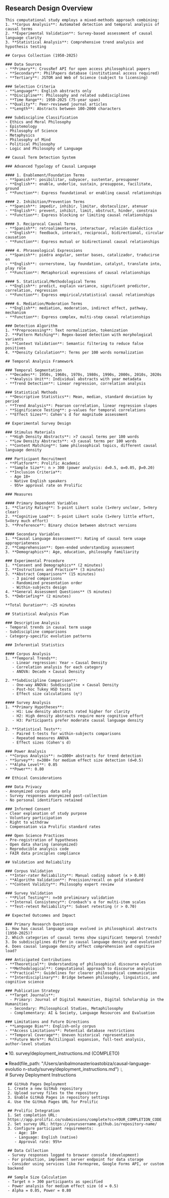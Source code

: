 ## Research Design Overview

    This computational study employs a mixed-methods approach combining:
    1. **Corpus Analysis**: Automated detection and temporal analysis of
    causal terms
    2. **Experimental Validation**: Survey-based assessment of causal
    language clarity
    3. **Statistical Analysis**: Comprehensive trend analysis and
    hypothesis testing

    ## Corpus Collection (1950-2025)

    ### Data Sources
    - **Primary**: CrossRef API for open access philosophical papers
    - **Secondary**: PhilPapers database (institutional access required)
    - **Tertiary**: JSTOR and Web of Science (subject to licensing)

    ### Selection Criteria
    - **Language**: English abstracts only
    - **Discipline**: Philosophy and related subdisciplines
    - **Time Range**: 1950-2025 (75-year span)
    - **Quality**: Peer-reviewed journal articles
    - **Length**: Abstracts between 100-2000 characters

    ### Subdiscipline Classification
    - Ethics and Moral Philosophy
    - Epistemology
    - Philosophy of Science
    - Metaphysics
    - Philosophy of Mind
    - Political Philosophy
    - Logic and Philosophy of Language

    ## Causal Term Detection System

    ### Advanced Typology of Causal Language

    #### 1. Enablement/Foundation Terms
    - **Spanish**: posibilitar, subyacer, sustentar, presuponer
    - **English**: enable, underlie, sustain, presuppose, facilitate,
    ground
    - **Function**: Express foundational or enabling causal relationships

    #### 2. Inhibition/Prevention Terms
    - **Spanish**: impedir, inhibir, limitar, obstaculizar, atenuar
    - **English**: prevent, inhibit, limit, obstruct, hinder, constrain
    - **Function**: Express blocking or limiting causal relationships

    #### 3. Reciprocal Causal Terms
    - **Spanish**: retroalimentarse, interactuar, relación dialéctica
    - **English**: feedback, interact, reciprocal, bidirectional, circular
    causation
    - **Function**: Express mutual or bidirectional causal relationships

    #### 4. Phraseological Expressions
    - **Spanish**: piedra angular, sentar bases, catalizador, traducirse en
    - **English**: cornerstone, lay foundation, catalyst, translate into,
    play role
    - **Function**: Metaphorical expressions of causal relationships

    #### 5. Statistical/Methodological Terms
    - **English**: predict, explain variance, significant predictor,
    correlation, regression
    - **Function**: Express empirical/statistical causal relationships

    #### 6. Mediation/Moderation Terms
    - **English**: mediation, moderation, indirect effect, pathway,
    mechanism
    - **Function**: Express complex, multi-step causal relationships

    ### Detection Algorithm
    1. **Preprocessing**: Text normalization, tokenization
    2. **Pattern Matching**: Regex-based detection with morphological
    variants
    3. **Context Validation**: Semantic filtering to reduce false positives
    4. **Density Calculation**: Terms per 100 words normalization

    ## Temporal Analysis Framework

    ### Temporal Segmentation
    - **Decades**: 1950s, 1960s, 1970s, 1980s, 1990s, 2000s, 2010s, 2020s
    - **Analysis Unit**: Individual abstracts with year metadata
    - **Trend Detection**: Linear regression, correlation analysis

    ### Statistical Methods
    - **Descriptive Statistics**: Mean, median, standard deviation by
    period
    - **Trend Analysis**: Pearson correlation, linear regression slopes
    - **Significance Testing**: p-values for temporal correlations
    - **Effect Sizes**: Cohen's d for magnitude assessment

    ## Experimental Survey Design

    ### Stimulus Materials
    - **High Density Abstracts**: >7 causal terms per 100 words
    - **Low Density Abstracts**: <3 causal terms per 100 words
    - **Content Matching**: Same philosophical topics, different causal
    language density

    ### Participant Recruitment
    - **Platform**: Prolific Academic
    - **Sample Size**: n > 300 (power analysis: d=0.5, α=0.05, β=0.20)
    - **Inclusion Criteria**:
      - Age 18+
      - Native English speakers
      - 95%+ approval rate on Prolific

    ### Measures

    #### Primary Dependent Variables
    1. **Clarity Rating**: 5-point Likert scale (1=Very unclear, 5=Very
    clear)
    2. **Cognitive Load**: 5-point Likert scale (1=Very little effort,
    5=Very much effort)
    3. **Preference**: Binary choice between abstract versions

    #### Secondary Variables
    1. **Causal Language Assessment**: Rating of causal term usage
    appropriateness
    2. **Comprehension**: Open-ended understanding assessment
    3. **Demographics**: Age, education, philosophy familiarity

    ### Experimental Procedure
    1. **Consent and Demographics** (2 minutes)
    2. **Instructions and Practice** (3 minutes)
    3. **Abstract Comparisons** (15 minutes)
       - 3 paired comparisons
       - Randomized presentation order
       - Within-subjects design
    4. **General Assessment Questions** (5 minutes)
    5. **Debriefing** (2 minutes)

    **Total Duration**: ~25 minutes

    ## Statistical Analysis Plan

    ### Descriptive Analysis
    - Temporal trends in causal term usage
    - Subdiscipline comparisons
    - Category-specific evolution patterns

    ### Inferential Statistics

    #### Corpus Analysis
    1. **Temporal Trends**:
       - Linear regression: Year → Causal Density
       - Correlation analysis for each category
       - ANOVA: Decade × Causal Density

    2. **Subdiscipline Comparison**:
       - One-way ANOVA: Subdiscipline × Causal Density
       - Post-hoc Tukey HSD tests
       - Effect size calculations (η²)

    #### Survey Analysis
    1. **Primary Hypotheses**:
       - H1: Low density abstracts rated higher for clarity
       - H2: High density abstracts require more cognitive effort
       - H3: Participants prefer moderate causal language density

    2. **Statistical Tests**:
       - Paired t-tests for within-subjects comparisons
       - Repeated measures ANOVA
       - Effect sizes (Cohen's d)

    ### Power Analysis
    - **Corpus Analysis**: n=1000+ abstracts for trend detection
    - **Survey**: n=300+ for medium effect size detection (d=0.5)
    - **Alpha Level**: 0.05
    - **Power**: 0.80

    ## Ethical Considerations

    ### Data Privacy
    - Anonymized corpus data only
    - Survey responses anonymized post-collection
    - No personal identifiers retained

    ### Informed Consent
    - Clear explanation of study purpose
    - Voluntary participation
    - Right to withdraw
    - Compensation via Prolific standard rates

    ### Open Science Practices
    - Pre-registration of hypotheses
    - Open data sharing (anonymized)
    - Reproducible analysis code
    - FAIR data principles compliance

    ## Validation and Reliability

    ### Corpus Validation
    - **Inter-rater Reliability**: Manual coding subset (κ > 0.80)
    - **Algorithm Validation**: Precision/recall on gold standard
    - **Content Validity**: Philosophy expert review

    ### Survey Validation
    - **Pilot Testing**: n=50 preliminary validation
    - **Internal Consistency**: Cronbach's α for multi-item scales
    - **Test-retest Reliability**: Subset retesting (r > 0.70)

    ## Expected Outcomes and Impact

    ### Primary Research Questions
    1. How has causal language usage evolved in philosophical abstracts
    (1950-2025)?
    2. Which categories of causal terms show significant temporal trends?
    3. Do subdisciplines differ in causal language density and evolution?
    4. Does causal language density affect comprehension and cognitive
    load?

    ### Anticipated Contributions
    - **Theoretical**: Understanding of philosophical discourse evolution
    - **Methodological**: Computational approach to discourse analysis
    - **Practical**: Guidelines for clearer philosophical communication
    - **Interdisciplinary**: Bridge between philosophy, linguistics, and
    cognitive science

    ### Publication Strategy
    - **Target Journals**:
      - Primary: Journal of Digital Humanities, Digital Scholarship in the
    Humanities
      - Secondary: Philosophical Studies, Metaphilosophy
      - Complementary: AI & Society, Language Resources and Evaluation

    ### Limitations and Future Directions
    - **Language Bias**: English-only corpus
    - **Access Limitations**: Potential database restrictions
    - **Temporal Coverage**: Uneven historical representation
    - **Future Work**: Multilingual expansion, full-text analysis,
    author-level studies



⏺ 10. survey/deployment_instructions.md (COMPLETO)

⏺ Read(file_path: "/Users/anibalmonasterioastobiza/causal-language-evolutio
      n-study/survey/deployment_instructions.md")
  ⎿                                                                        
     # Survey Deployment Instructions

     ## GitHub Pages Deployment
     1. Create a new GitHub repository
     2. Upload survey files to the repository
     3. Enable GitHub Pages in repository settings
     4. Use the GitHub Pages URL for Prolific

     ## Prolific Integration
     1. Set completion URL:
     https://app.prolific.co/submissions/complete?cc=YOUR_COMPLETION_CODE
     2. Set survey URL: https://yourusername.github.io/repository-name/
     3. Configure participant requirements:
        - Age: 18+
        - Language: English (native)
        - Approval rate: 95%+

     ## Data Collection
     - Survey responses logged to browser console (development)
     - For production, implement server endpoint for data storage
     - Consider using services like Formspree, Google Forms API, or custom
     backend

     ## Sample Size Calculation
     - Target n > 300 participants as specified
     - Power analysis for medium effect size (d = 0.5)
     - Alpha = 0.05, Power = 0.80


